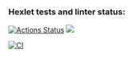 ### Hexlet tests and linter status:
[![Actions Status](https://github.com/grig20051501/backend-project-lvl1/workflows/hexlet-check/badge.svg)](https://github.com/grig20051501/backend-project-lvl1/actions)
<a href="https://codeclimate.com/github/codeclimate/codeclimate/maintainability"><img src="https://api.codeclimate.com/v1/badges/a99a88d28ad37a79dbf6/maintainability" /></a>

[![CI](https://github.com/grig20051501/backend-project-lvl1/actions/workflows/blank.yml/badge.svg?branch=main)](https://github.com/grig20051501/backend-project-lvl1/actions/workflows/blank.yml)
